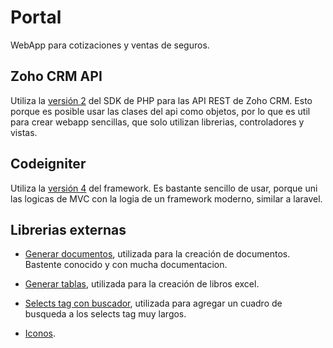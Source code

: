 # Portal
WebApp para cotizaciones y ventas de seguros.

## Zoho CRM API
Utiliza la [versión 2](https://github.com/zoho/zohocrm-php-sdk) del SDK de PHP para las API REST de Zoho CRM. Esto porque es posible usar las clases del api como objetos, por lo que es util para crear webapp sencillas, que solo utilizan librerias, controladores y vistas.

## Codeigniter
Utiliza la [versión 4](https://github.com/codeigniter4/CodeIgniter4) del framework. Es bastante sencillo de usar, porque uni las logicas de MVC con la logia de un framework moderno, similar a laravel.

## Librerias externas
- [Generar documentos](https://github.com/PHPOffice/PHPWord), utilizada para la creación de documentos. Bastente conocido y con mucha documentacion.

- [Generar tablas](https://github.com/PHPOffice/PhpSpreadsheet), utilizada para la creación de libros excel.

- [Selects tag con buscador](https://github.com/snapappointments/bootstrap-select), utilizada para agregar un cuadro de busqueda a los selects tag muy largos.

- [Iconos](https://fontawesome.com/v5.15/icons/search?style=solid).
